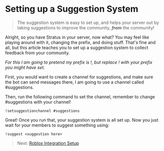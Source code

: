 # Setting up a Suggestion System

> The suggestion system is easy to set up, and helps your server out by taking suggestions to improve the community, _**from**_ the community!

Alright, so you have Stratus in your server, now what? You may feel like playing around with it, changing the prefix, and doing stuff. That's fine and all, but this article teaches you to set up a suggestion system to collect feedback from your community.

*For this I am going to pretend my prefix is !, but replace ! with your prefix you might have set.*

First, you would want to create a channel for suggestions, and make sure the bot can send messages there, I am going to use a channel called #suggestions.

Then, run the following command to set the channel, remember to change #suggestions with your channel!

`!setsuggestionchannel #suggestions`

Great! Once you run that, your suggestion system is all set up. Now you just wait for your members to suggest something using:

`!suggest <suggestion here>`

> Next: [Roblox Integration Setup](/roblox)
